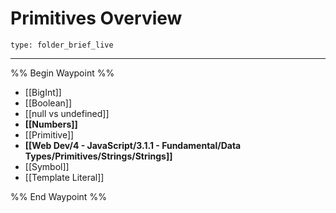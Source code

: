 # Primitives Overview
 
```ccard
type: folder_brief_live
```
 
---

%% Begin Waypoint %%
- [[BigInt]]
- [[Boolean]]
- [[null vs undefined]]
- **[[Numbers]]**
- [[Primitive]]
- **[[Web Dev/4 - JavaScript/3.1.1 - Fundamental/Data Types/Primitives/Strings/Strings]]**
- [[Symbol]]
- [[Template Literal]]

%% End Waypoint %%